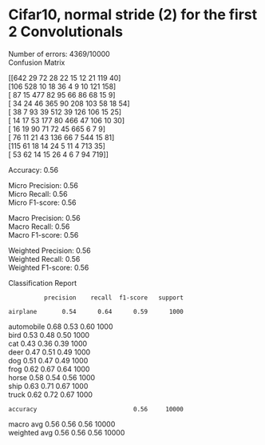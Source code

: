 # Cifar10, normal stride (2) for the first 2 Convolutionals  
Number of errors: 4369/10000  
Confusion Matrix  
  
[[642  29  72  28  22  15  12  21 119  40]  
 [106 528  10  18  36   4   9  10 121 158]  
 [ 87  15 477  82  95  66  86  68  15   9]  
 [ 34  24  46 365  90 208 103  58  18  54]  
 [ 38   7  93  39 512  39 126 106  15  25]  
 [ 14  17  53 177  80 466  47 106  10  30]  
 [ 16  19  90  71  72  45 665   6   7   9]  
 [ 76  11  21  43 136  66   7 544  15  81]  
 [115  61  18  14  24   5  11   4 713  35]  
 [ 53  62  14  15  26   4   6   7  94 719]]  
  
Accuracy: 0.56  
  
Micro Precision: 0.56  
Micro Recall: 0.56  
Micro F1-score: 0.56  
  
Macro Precision: 0.56  
Macro Recall: 0.56  
Macro F1-score: 0.56  
  
Weighted Precision: 0.56  
Weighted Recall: 0.56  
Weighted F1-score: 0.56  
  
Classification Report  
  
              precision    recall  f1-score   support  
  
    airplane       0.54      0.64      0.59      1000  
  automobile       0.68      0.53      0.60      1000  
        bird       0.53      0.48      0.50      1000  
         cat       0.43      0.36      0.39      1000  
        deer       0.47      0.51      0.49      1000  
         dog       0.51      0.47      0.49      1000  
        frog       0.62      0.67      0.64      1000  
       horse       0.58      0.54      0.56      1000  
        ship       0.63      0.71      0.67      1000  
       truck       0.62      0.72      0.67      1000  
  
    accuracy                           0.56     10000  
   macro avg       0.56      0.56      0.56     10000  
weighted avg       0.56      0.56      0.56     10000  
